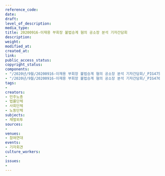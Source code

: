 ```yaml
---
reference_code: 
date: 
draft: 
level_of_description: 
media_type: 
title: 20200916-이재용 부회장 불법승계 혐의 공소장 분석 기자간담회
description: 
weight: 
modified_at: 
created_at: 
link: 
public_access_status: 
copyright_status: 
components:
- "/2020년/9월/20200916-이재용 부회장 불법승계 혐의 공소장 분석 기자간담회/_PIG4756.JPG"
- "/2020년/9월/20200916-이재용 부회장 불법승계 혐의 공소장 분석 기자간담회/_PIG4763.JPG"
tags:
- 
creators:
- 민주노총
- 법률단체
- 사회단체
- 노동단체
subjects:
- 재벌외투
sources:
- 
venues:
- 참여연대
events:
- 기자회견
culture_workers:
- 
issues:
- 
---
```

